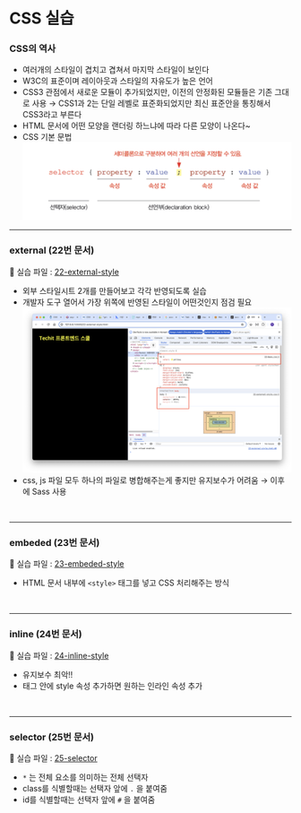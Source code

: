 # CSS 실습

### CSS의 역사
- 여러개의 스타일이 겹치고 겹쳐서 마지막 스타일이 보인다
- W3C의 표준이며 레이아웃과 스타일의 자유도가 높은 언어
- CSS3 관점에서 새로운 모듈이 추가되었지만, 이전의 안정화된 모듈들은 기존 그대로 사용 → CSS1과 2는 단일 레벨로 표준화되었지만 최신 표준안을 통칭해서 CSS3라고 부른다
- HTML 문서에 어떤 모양을 랜더링 하느냐에 따라 다른 모양이 나온다~
- CSS 기본 문법
<br/>![CSS](./css_images/00-css-start.png)

---

### external (22번 문서)
:link: 실습 파일 : [22-external-style](https://github.com/songyi225/html-css/blob/student/22-external-style.html)
- 외부 스타일시트 2개를 만들어보고 각각 반영되도록 실습
- 개발자 도구 열어서 가장 위쪽에 반영된 스타일이 어떤것인지 점검 필요
<br/>![cssexternal](./css_images/22-external01.png)
- css, js 파일 모두 하나의 파일로 병합해주는게 좋지만 유지보수가 어려움 → 이후에 Sass 사용  
<br/>

---

### embeded (23번 문서)
:link: 실습 파일 : [23-embeded-style](https://github.com/songyi225/html-css/blob/student/23-embeded-style.html)
- HTML 문서 내부에 `<style>` 태그를 넣고 CSS 처리해주는 방식  
<br/>

---

### inline (24번 문서)
:link: 실습 파일 : [24-inline-style](https://github.com/songyi225/html-css/blob/student/24-inline-style.html)
- 유지보수 최악!!
- 태그 안에 style 속성 추가하면 원하는 인라인 속성 추가  
<br/>

---

### selector (25번 문서)
:link: 실습 파일 : [25-selector](https://github.com/songyi225/html-css/blob/student/25-selector.html)
- `*` 는 전체 요소를 의미하는 전체 선택자
- class를 식별할때는 선택자 앞에 `.` 을 붙여줌
- id를 식별할때는 선택자 앞에 `#` 을 붙여줌